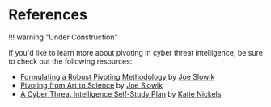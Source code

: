 # References

!!! warning "Under Construction"

If you'd like to learn more about pivoting in cyber threat intelligence, be sure to check out the following resources:

* [Formulating a Robust Pivoting Methodology](https://pylos.co/wp-content/uploads/2021/02/pivoting.pdf) by [Joe Slowik](https://twitter.com/jfslowik)
* [Pivoting from Art to Science](https://www.youtube.com/watch?v=IhUJH_mgVVk) by [Joe Slowik](https://twitter.com/jfslowik)
* [A Cyber Threat Intelligence Self-Study Plan](https://medium.com/katies-five-cents/a-cyber-threat-intelligence-self-study-plan-part-2-d04b7a529d36) by [Katie Nickels](https://twitter.com/likethecoins)